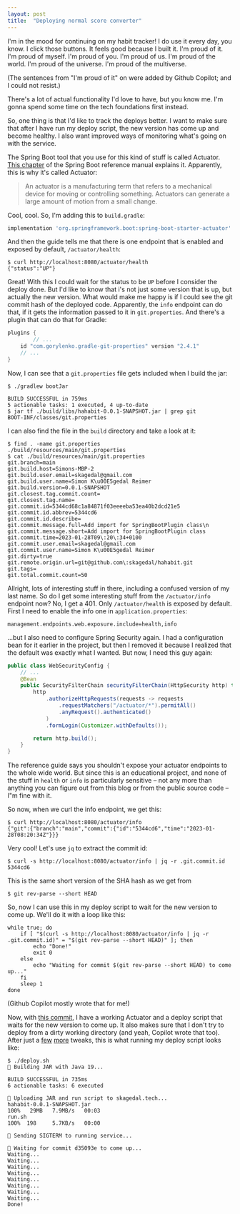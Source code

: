 ```yaml
---
layout: post
title:  "Deploying normal score converter"
---
```

I'm in the mood for continuing on my habit tracker! I do use it every day, you know. I click those buttons. It feels good because I built it. I'm proud of it. I'm proud of myself. I'm proud of you. I'm proud of us. I'm proud of the world. I'm proud of the universe. I'm proud of the multiverse.

(The sentences from "I'm proud of it" on were added by Github Copilot; and I could not resist.)

There's a lot of actual functionality I'd love to have, but you know me. I'm gonna spend some time on the tech foundations first instead.

So, one thing is that I'd like to track the deploys better. I want to make sure that after I have run my deploy script, the new version has come up and become healthy. I also want improved ways of monitoring what's going on with the service.

The Spring Boot tool that you use for this kind of stuff is called Actuator. [This chapter](https://docs.spring.io/spring-boot/docs/current/reference/html/actuator.html) of the Spring Boot reference manual explains it. Apparently, this is why it's called Actuator:

> An actuator is a manufacturing term that refers to a mechanical device for moving or controlling something. Actuators can generate a large amount of motion from a small change.

Cool, cool. So, I'm adding this to `build.gradle`:

```groovy
implementation 'org.springframework.boot:spring-boot-starter-actuator'
```

And then the guide tells me that there is one endpoint that is enabled and exposed by default, `/actuator/health`:

```shell
$ curl http://localhost:8080/actuator/health
{"status":"UP"}
```

Great! With this I could wait for the status to be `UP` before I consider the deploy done. But I'd like to know that i's not just some version that is up, but actually the new version. What would make me happy is if I could see the git commit hash of the deployed code. Apparently, the `info` endpoint can do that, if it gets the information passed to it in `git.properties`. And there's a plugin that can do that for Gradle:

```groovy
plugins {
        // ...
	id "com.gorylenko.gradle-git-properties" version "2.4.1"
	// ...
}
``` 

Now, I can see that a `git.properties` file gets included when I build the jar:

```
$ ./gradlew bootJar

BUILD SUCCESSFUL in 759ms
5 actionable tasks: 1 executed, 4 up-to-date
$ jar tf ./build/libs/hahabit-0.0.1-SNAPSHOT.jar | grep git
BOOT-INF/classes/git.properties
```

I can also find the file in the `build` directory and take a look at it:

```
$ find . -name git.properties
./build/resources/main/git.properties
$ cat ./build/resources/main/git.properties
git.branch=main
git.build.host=Simons-MBP-2
git.build.user.email=skagedal@gmail.com
git.build.user.name=Simon K\u00E5gedal Reimer
git.build.version=0.0.1-SNAPSHOT
git.closest.tag.commit.count=
git.closest.tag.name=
git.commit.id=5344cd68c1a84871f03eeeeba53ea40b2dcd21e5
git.commit.id.abbrev=5344cd6
git.commit.id.describe=
git.commit.message.full=Add import for SpringBootPlugin class\n
git.commit.message.short=Add import for SpringBootPlugin class
git.commit.time=2023-01-28T09\:20\:34+0100
git.commit.user.email=skagedal@gmail.com
git.commit.user.name=Simon K\u00E5gedal Reimer
git.dirty=true
git.remote.origin.url=git@github.com\:skagedal/hahabit.git
git.tags=
git.total.commit.count=50
```

Allright, lots of interesting stuff in there, including a confused version of my last name. So do I get some interesting stuff from the `/actuator/info` endpoint now? No, I get a 401. Only `/actuator/health` is exposed by default. First I need to enable the info one in `application.properties`:

```
management.endpoints.web.exposure.include=health,info 
```

...but I also need to configure Spring Security again. I had a configuration bean for it earlier in the project, but then I removed it because I realized that the default was exactly what I wanted. But now, I need this guy again:

```java
public class WebSecurityConfig {
    // ...
    @Bean
    public SecurityFilterChain securityFilterChain(HttpSecurity http) throws Exception {
        http
            .authorizeHttpRequests(requests -> requests
                .requestMatchers("/actuator/*").permitAll()
                .anyRequest().authenticated()
            )
            .formLogin(Customizer.withDefaults());

        return http.build();
    }
}
```

The reference guide says you shouldn't expose your actuator endpoints to the whole wide world. But since this is an educational project, and none of the stuff in `health` or `info` is particularly sensitive – not any more than anything you can figure out from this blog or from the public source code – I"m fine with it.

So now, when we curl the info endpoint, we get this:

```
$ curl http://localhost:8080/actuator/info
{"git":{"branch":"main","commit":{"id":"5344cd6","time":"2023-01-28T08:20:34Z"}}}
```

Very cool! Let's use `jq` to extract the commit id:

```
$ curl -s http://localhost:8080/actuator/info | jq -r .git.commit.id
5344cd6
```

This is the same short version of the SHA hash as we get from 
```
$ git rev-parse --short HEAD
```

So, now I can use this in my deploy script to wait for the new version to come up. We'll do it with a loop like this:

```
while true; do
    if [ "$(curl -s http://localhost:8080/actuator/info | jq -r .git.commit.id)" = "$(git rev-parse --short HEAD)" ]; then
        echo "Done!"
        exit 0
    else 
        echo "Waiting for commit $(git rev-parse --short HEAD) to come up..."
    fi
    sleep 1
done
```

(Github Copilot mostly wrote that for me!)

Now, with [this commit](https://github.com/skagedal/hahabit/commit/ebcf38f0f1fc8fa67aef1512f36c033cb1dc8f26), I have a working Actuator and a deploy script that waits for the new version to come up. It also makes sure that I don't try to deploy from a dirty working directory (and yeah, Copilot wrote that too). After just a [few](https://github.com/skagedal/hahabit/commit/bd66e74dcc1e3a61dc881ae79cb870f5189e382a) [more](https://github.com/skagedal/hahabit/commit/d35093e2c28e5513caeb3de90086df0d3dd1b65f) tweaks, this is what running my deploy script looks like:

```
$ ./deploy.sh
👋 Building JAR with Java 19...

BUILD SUCCESSFUL in 735ms
6 actionable tasks: 6 executed

👋 Uploading JAR and run script to skagedal.tech...
hahabit-0.0.1-SNAPSHOT.jar                                                       100%   29MB   7.9MB/s   00:03
run.sh                                                                           100%  198     5.7KB/s   00:00

👋 Sending SIGTERM to running service...

👋 Waiting for commit d35093e to come up...
Waiting...
Waiting...
Waiting...
Waiting...
Waiting...
Waiting...
Waiting...
Waiting...
Done!
```

